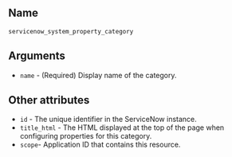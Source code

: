 ## Name

`servicenow_system_property_category`

## Arguments

* `name` - (Required) Display name of the category.

## Other attributes
* `id` - The unique identifier in the ServiceNow instance.
* `title_html` - The HTML displayed at the top of the page when configuring properties for this category.
* `scope`- Application ID that contains this resource.